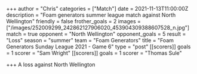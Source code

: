 +++
author = "Chris"
categories = ["Match"]
date = 2021-11-13T11:00:00Z
description = "Foam generators summer league match against North Wellington"
friendly = false
frother_goals = 2
images = ["/images/252009299_242862127906020_453904309388607528_n.jpg"]
match = true
opponent = "North Wellington"
opponent_goals = 5
result = "Loss"
season = "summer"
team = "Foam Generators"
title = "Foam Generators Sunday League 2021 - Game 6"
type = "post"
[[scorers]]
goals = 1
scorer = "Sam Wright"
[[scorers]]
goals = 1
scorer = "Thomas Sule"

+++
A loss against North Wellington